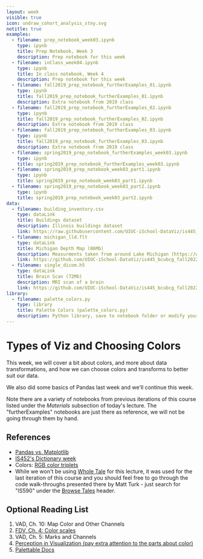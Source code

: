 ```yaml
---
layout: week
visible: true
icon: undraw_cohort_analysis_stny.svg
notitle: true
examples:
  - filename: prep_notebook_week03.ipynb
    type: ipynb
    title: Prep Notebook, Week 3
    description: Prep notebook for this week
  - filename: inClass_week04.ipynb
    type: ipynb
    title: In class notebook, Week 4
    description: Prep notebook for this week
  - filename: fall2019_prep_notebook_furtherExamples_01.ipynb
    type: ipynb
    title: fall2019_prep_notebook_furtherExamples_01.ipynb
    description: Extra notebook from 2019 class
  - filename: fall2019_prep_notebook_furtherExamples_02.ipynb
    type: ipynb
    title: fall2019_prep_notebook_furtherExamples_02.ipynb
    description: Extra notebook from 2019 class
  - filename: fall2019_prep_notebook_furtherExamples_03.ipynb
    type: ipynb
    title: fall2019_prep_notebook_furtherExamples_03.ipynb
    description: Extra notebook from 2019 class
  - filename: spring2019_prep_notebook_furtherExamples_week03.ipynb
    type: ipynb
    title: spring2019_prep_notebook_furtherExamples_week03.ipynb
  - filename: spring2019_prep_notebook_week03_part1.ipynb
    type: ipynb
    title: spring2019_prep_notebook_week03_part1.ipynb
  - filename: spring2019_prep_notebook_week03_part2.ipynb
    type: ipynb
    title: spring2019_prep_notebook_week03_part2.ipynb
data:
  - filename: building_inventory.csv
    type: dataLink
    title: Buildings dataset
    description: Illinois buildings dataset
    link: https://raw.githubusercontent.com/UIUC-iSchool-DataViz/is445_bcubcg_fall2022/main/data/building_inventory.csv
  - filename: michigan_lld.flt
    type: dataLink
    title: Michigan Depth Map (86Mb)
    description: Measurments taken from around Lake Michigan (https://www.ngdc.noaa.gov/mgg/greatlakes/michigan.html)
    link: https://github.com/UIUC-iSchool-DataViz/is445_bcubcg_fall2022/raw/main/data/michigan_lld.flt
  - filename: single_dicom.h5
    type: dataLink
    title: Brain Scan (72Mb)
    description: MRI scan of a brain
    link: https://github.com/UIUC-iSchool-DataViz/is445_bcubcg_fall2022/raw/main/data/single_dicom.h5
library:
  - filename: palette_colors.py
    type: library
    title: Palette Colors (palette_colors.py)
    description: Python library, save to notebook folder or modify your path if you know how to do that
---
```


# Types of Viz and Choosing Colors

This week, we will cover a bit about colors, and more about data transformations, and how we can
choose colors and transforms to better suit our data.

We also did some basics of Pandas last week and we'll continue this week.

Note there are a variety of notebooks from previous iterations of this course listed under the *Materials* subsection of today's lecture.  The "furtherExamples" notebooks are just there as reference, we will not be going through them by hand.

<!-- ## Downloads

### Data:

 * <a href="https://uiuc-ischool-dataviz.github.io/spring2019online/week02/building_inventory.csv" download>Building Inventory CSV file - building_inventory.csv</a>
 * <a href="https://uiuc-ischool-dataviz.github.io/spring2019online/week05/data/michigan_lld.flt" download>Michigan Depth Map (86Mb) - michigan_lld.flt</a>
 * <a href="https://uiuc-ischool-dataviz.github.io/spring2019online/week05/data/single_dicom.h5" download>Brain Scan (72Mb) - single_dicom.h5</a>
 -->

<!-- ### Python external libraries

Make sure you save these in the same directory as your jupyter notebook is running in!

 * <a href="palette_colors.py" download>Palette Colors (palette_colors.py) - save to notebook folder or modify your path if you know how to do that</a>
 -->


## References

 * <a href="http://jonathansoma.com/lede/algorithms-2017/classes/fuzziness-matplotlib/understand-df-plot-in-pandas/">Pandas vs. Matplotlib</a>
 * <a href="https://github.com/jnaiman/IS-452AO-Fall2019/blob/master/Lectures/Week-09-Dictionaries.ipynb">IS452's Dictionary week</a>
 * Colors: <a href="https://www.rapidtables.com/web/color/RGB_Color.html">RGB color triplets</a>
 * While we won't be using <a href="https://wholetale.org/">Whole Tale</a> for this lecture, it was used for the last iteration of this course and you should feel free to go through the code walk-throughs presented there by Matt Turk - just search for "IS590" under the <a href="https://dashboard.wholetale.org/browse">Browse Tales</a> header.

## Optional Reading List

 1. VAD, Ch. 10: Map Color and Other Channels 
 2. <a href="https://serialmentor.com/dataviz/color-basics.html">FDV, Ch. 4: Color scales</a> 
 3. VAD, Ch. 5: Marks and Channels 
 4. <a href="https://www.csc2.ncsu.edu/faculty/healey/PP/">Perception in Visualization (pay extra attention to the parts about color)</a>  
 5. <a href="https://jiffyclub.github.io/palettable/#documentation">Palettable Docs</a>
